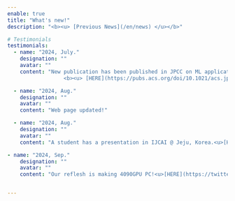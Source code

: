 ```yaml
---
enable: true
title: "What's new!"
description: "<b><u> [Previous News](/en/news) </u></b>"

# Testimonials
testimonials:
  - name: "2024, July."
    designation: ""
    avatar: ""
    content: "New publication has been published in JPCC on ML application for new nano-analysis.
                  <b><u> [HERE](https://pubs.acs.org/doi/10.1021/acs.jpcc.4c02818) </u></b>"

  - name: "2024, Aug."
    designation: ""
    avatar: ""
    content: "Web page updated!"

  - name: "2024, Aug."
    designation: ""
    avatar: ""
    content: "A student has a presentation in IJCAI @ Jeju, Korea.<u>[HERE](https://twitter.com/nmdl_mizo/status/1833093497697845521)</u>"

- name: "2024, Sep."
    designation: ""
    avatar: ""
    content: "Our reflesh is making 4090GPU PC!<u>[HERE](https://twitter.com/nmdl_mizo/status/1833094737982623775)</u>"


---
```

